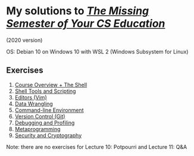 # My solutions to [*The Missing Semester of Your CS Education*](https://missing.csail.mit.edu) 
(2020 version)

OS: Debian 10 on Windows 10 with WSL 2 (Windows Subsystem for Linux)

## Exercises

1. [Course Overview + The Shell](exercises_1.md)
1. [Shell Tools and Scripting](exercises_2.md)
1. [Editors (Vim)](exercises_3.md)
1. [Data Wrangling](exercises_4.md)
1. [Command-line Environment](exercises_5.md)
1. [Version Control (Git)](exercises_6.md)
1. [Debugging and Profiling](exercises_7.md)
1. [Metaprogramming](exercises_8.md)
1. [Security and Cryptography](exercises_9.md)

Note: there are no exercises for Lecture 10: Potpourri and Lecture 11: Q&A

